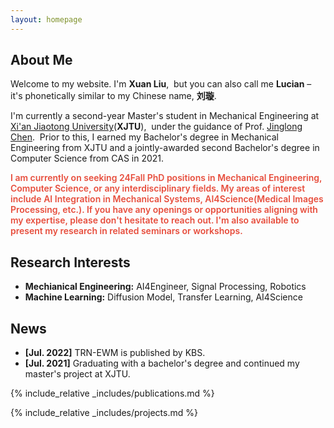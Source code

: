 ```yaml
---
layout: homepage
---
```


## About Me

Welcome to my website. I'm <strong>Xuan Liu</strong>,&nbsp;
but you can also call me <strong>Lucian</strong> – it's phonetically similar to my Chinese name, <strong>刘璇</strong>.

I'm currently a second-year Master's student in Mechanical Engineering at &nbsp;
[Xi'an Jiaotong University](http://en.xjtu.edu.cn/)(<b>XJTU</b>),&nbsp;
under the guidance of Prof. [Jinglong Chen](https://scholar.google.com/citations?user=wEGyDvkAAAAJ).&nbsp;
Prior to this, I earned my Bachelor's degree in Mechanical Engineering from XJTU and a jointly-awarded second Bachelor's degree in Computer Science from CAS in 2021.

<strong style="color:#e74d3c; font-weight:600"><strong style="color:#e74d3c; font-weight:600">I am currently on seeking 24Fall PhD positions in Mechanical Engineering, Computer Science, or any interdisciplinary fields. My areas of interest include AI Integration in Mechanical Systems, AI4Science(Medical Images Processing, etc.). If you have any openings or opportunities aligning with my expertise, please don't hesitate to reach out. I'm also available to present my research in related seminars or workshops.</strong></strong>

## Research Interests

- **Mechianical Engineering:** AI4Engineer, Signal Processing, Robotics
- **Machine Learning:** Diffusion Model, Transfer Learning, AI4Science

## News

- **[Jul. 2022]** TRN-EWM is published by KBS.
- **[Jul. 2021]** Graduating with a bachelor's degree and continued my master's project at XJTU.

{% include_relative _includes/publications.md %}

{% include_relative _includes/projects.md %}



